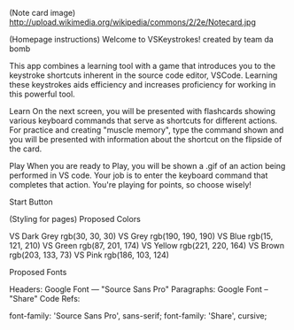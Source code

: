 (Note card image)
http://upload.wikimedia.org/wikipedia/commons/2/2e/Notecard.jpg 

(Homepage instructions)
Welcome to VSKeystrokes!
created by team da bomb

This app combines a learning tool with a game that introduces you to the keystroke shortcuts inherent in the source code editor, VSCode. Learning these keystrokes aids efficiency and increases proficiency for working in this powerful tool.

Learn
On the next screen, you will be presented with flashcards showing various keyboard commands that serve as shortcuts for different actions. For practice and creating "muscle memory", type the command shown and you will be presented with information about the shortcut on the flipside of the card. 

Play
When you are ready to Play, you will be shown a .gif of an action being performed in VS code. Your job is to enter the keyboard command that completes that action. You're playing for points, so choose wisely!

Start Button


(Styling for pages)
Proposed Colors 

VS Dark Grey rgb(30, 30, 30)
VS Grey rgb(190, 190, 190)
VS Blue rgb(15, 121, 210)
VS Green rgb(87, 201, 174)
VS Yellow rgb(221, 220, 164)
VS Brown rgb(203, 133, 73)
VS Pink rgb(186, 103, 124)

Proposed Fonts

Headers: Google Font — "Source Sans Pro"
Paragraphs: Google Font – "Share"
Code Refs:
<link href="https://fonts.googleapis.com/css?family=Share|Source+Sans+Pro" rel="stylesheet">
font-family: 'Source Sans Pro', sans-serif;
font-family: 'Share', cursive;